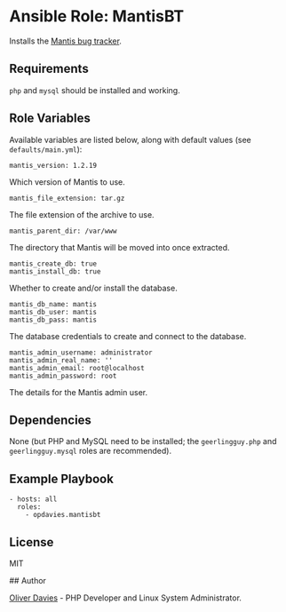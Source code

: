 # Ansible Role: MantisBT

Installs the [Mantis bug tracker](https://www.mantisbt.org/).

## Requirements

`php` and `mysql` should be installed and working.

## Role Variables

Available variables are listed below, along with default values (see `defaults/main.yml`):

    mantis_version: 1.2.19

Which version of Mantis to use.

    mantis_file_extension: tar.gz

The file extension of the archive to use.

    mantis_parent_dir: /var/www

The directory that Mantis will be moved into once extracted.

    mantis_create_db: true
    mantis_install_db: true

Whether to create and/or install the database.

    mantis_db_name: mantis
    mantis_db_user: mantis
    mantis_db_pass: mantis

The database credentials to create and connect to the database.

    mantis_admin_username: administrator
    mantis_admin_real_name: ''
    mantis_admin_email: root@localhost
    mantis_admin_password: root

The details for the Mantis admin user.

## Dependencies

None (but PHP and MySQL need to be installed; the `geerlingguy.php` and `geerlingguy.mysql` roles are recommended).

## Example Playbook

    - hosts: all
      roles:
        - opdavies.mantisbt

## License

MIT

## Author

[Oliver Davies](https://www.oliverdavies.uk) - PHP Developer and Linux System Administrator.
